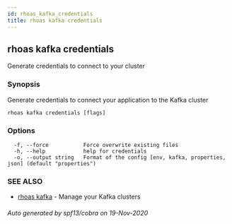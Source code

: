 ```yaml
---
id: rhoas_kafka_credentials
title: rhoas kafka credentials
---
```

## rhoas kafka credentials

Generate credentials to connect to your cluster

### Synopsis

Generate credentials to connect your application to the Kafka cluster

```
rhoas kafka credentials [flags]
```

### Options

```
  -f, --force           Force overwrite existing files
  -h, --help            help for credentials
  -o, --output string   Format of the config [env, kafka, properties, json] (default "properties")
```

### SEE ALSO

* [rhoas kafka](rhoas_kafka.md)	 - Manage your Kafka clusters

###### Auto generated by spf13/cobra on 19-Nov-2020

